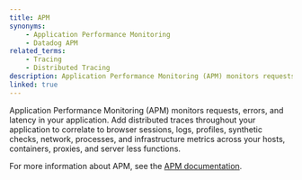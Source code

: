 ```yaml
---
title: APM
synonyms:
    - Application Performance Monitoring
    - Datadog APM
related_terms:
    - Tracing
    - Distributed Tracing
description: Application Performance Monitoring (APM) monitors requests, errors, and latency in your application.  Add distributed traces throughout your application to correlate to browser sessions, logs, profiles, synthetic checks, network, processes, and infrastructure metrics across your hosts, containers, proxies, and server less functions.  For more information about APM, see the APM documentation.
linked: true
---
```

Application Performance Monitoring (APM) monitors requests, errors, and latency in your application.  Add distributed traces throughout your application to correlate to browser sessions, logs, profiles, synthetic checks, network, processes, and infrastructure metrics across your hosts, containers, proxies, and server less functions.  

For more information about APM, see the <a href='/tracing'>APM documentation</a>.